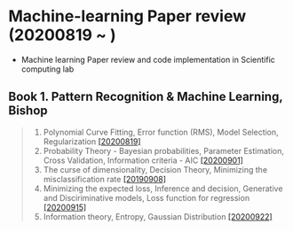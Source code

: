 # Machine-learning Paper review (20200819 ~ )  
- Machine learning Paper review and code implementation in Scientific computing lab

## Book 1. Pattern Recognition & Machine Learning, Bishop
> 1. Polynomial Curve Fitting, Error function (RMS), Model Selection, Regularization  [[20200819]](https://github.com/OH-Seoyoung/Machine-learning_Paper_review/tree/master/Book.1_Pattern_Recognition_and_Machine_Learning%2C_Bishop)  
> 2. Probability Theory - Bayesian probabilities, Parameter Estimation, Cross Validation, Information criteria - AIC  [[20200901]](https://github.com/OH-Seoyoung/Machine-learning_Paper_review/blob/master/Book.1_Pattern_Recognition_and_Machine_Learning%2C_Bishop/20200901_PRML.pdf)  
> 3. The curse of dimensionality, Decision Theory, Minimizing the misclassification rate  [[20190908]](https://github.com/OH-Seoyoung/Machine-learning_Paper_review/blob/master/Book.1_Pattern_Recognition_and_Machine_Learning%2C_Bishop/20200908_PRML.pdf)  
> 4. Minimizing the expected loss, Inference and decision, Generative and Disciriminative models, Loss function for regression  [[20200915]](https://github.com/OH-Seoyoung/Machine-learning_Paper_review/blob/master/Book.1_Pattern_Recognition_and_Machine_Learning%2C_Bishop/20200915_PRML.pdf)  
> 5. Information theory, Entropy, Gaussian Distribution  [[20200922]](https://github.com/OH-Seoyoung/Machine-learning_Paper_review/blob/master/Book.1_Pattern_Recognition_and_Machine_Learning%2C_Bishop/20200922_PRML.pdf)  
